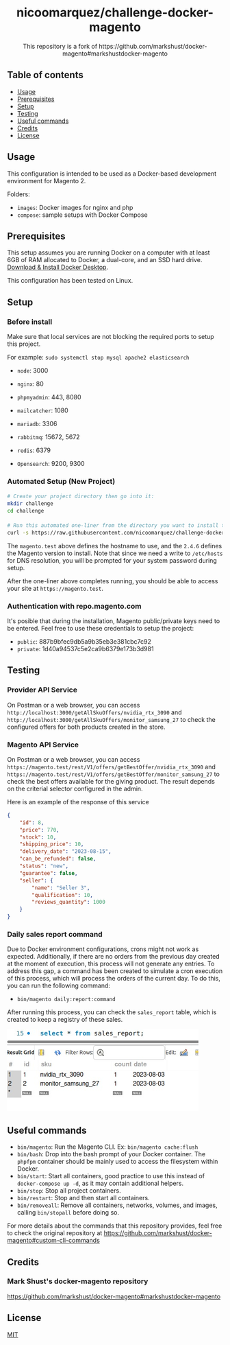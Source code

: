 <h1 align="center">nicoomarquez/challenge-docker-magento</h1>

<div align="center">
  <p>This repository is a fork of https://github.com/markshust/docker-magento#markshustdocker-magento</p>
</div>

## Table of contents
- [Usage](#usage)
- [Prerequisites](#prerequisites)
- [Setup](#setup)
- [Testing](#testing)
- [Useful commands](#useful-commands)
- [Credits](#credits)
- [License](#license)

## Usage

This configuration is intended to be used as a Docker-based development environment for Magento 2.

Folders:

- `images`: Docker images for nginx and php
- `compose`: sample setups with Docker Compose


## Prerequisites

This setup assumes you are running Docker on a computer with at least 6GB of RAM allocated to Docker, a dual-core, and an SSD hard drive. [Download & Install Docker Desktop](https://www.docker.com/products/docker-desktop).

This configuration has been tested on Linux.

## Setup

### Before install
Make sure that local services are not blocking the required ports to setup this project.

For example: `sudo systemctl stop mysql apache2 elasticsearch`

- `node`: 3000

- `nginx`: 80

- `phpmyadmin`: 443, 8080

- `mailcatcher`: 1080

- `mariadb`: 3306

- `rabbitmq`: 15672, 5672

- `redis`: 6379

- `Opensearch`: 9200, 9300


### Automated Setup (New Project)

```bash
# Create your project directory then go into it:
mkdir challenge
cd challenge

# Run this automated one-liner from the directory you want to install the project.
curl -s https://raw.githubusercontent.com/nicoomarquez/challenge-docker-magento/master/lib/onelinesetup | bash -s -- magento.test 2.4.6 community
```

The `magento.test` above defines the hostname to use, and the `2.4.6` defines the Magento version to install. Note that since we need a write to `/etc/hosts` for DNS resolution, you will be prompted for your system password during setup.

After the one-liner above completes running, you should be able to access your site at `https://magento.test`.

### Authentication with repo.magento.com
It's posible that during the installation, Magento public/private keys need to be entered.
Feel free to use these credentials to setup the project:

- `public`: 887b9bfec9db5a9b35eb3e381cbc7c92
- `private`: 1d40a94537c5e2ca9b6379e173b3d981

## Testing

### Provider API Service
On Postman or a web browser, you can access `http://localhost:3000/getAllSkuOffers/nvidia_rtx_3090` and `http://localhost:3000/getAllSkuOffers/monitor_samsung_27` to check the configured offers for both products created in the store.

### Magento API Service
On Postman or a web browser, you can access `https://magento.test/rest/V1/offers/getBestOffer/nvidia_rtx_3090` and `https://magento.test/rest/V1/offers/getBestOffer/monitor_samsung_27` to check the best offers available for the giving product. The result depends on the criterial selector configured in the admin. 

Here is an example of the response of this service
```JSON
{
    "id": 8,
    "price": 770,
    "stock": 10,
    "shipping_price": 10,
    "delivery_date": "2023-08-15",
    "can_be_refunded": false,
    "status": "new",
    "guarantee": false,
    "seller": {
        "name": "Seller 3",
        "qualification": 10,
        "reviews_quantity": 1000
    }
}
```

### Daily sales report command
Due to Docker environment configurations, crons might not work as expected. Additionally, if there are no orders from the previous day created at the moment of execution, this process will not generate any entries. To address this gap, a command has been created to simulate a cron execution of this process, which will process the orders of the current day. To do this, you can run the following command:
- `bin/magento daily:report:command`

After running this process, you can check the `sales_report` table, which is created to keep a registry of these sales.


<img src="docs/sales_report_output.jpeg" alt="sales_report_output">

## Useful commands
- `bin/magento`: Run the Magento CLI. Ex: `bin/magento cache:flush`
- `bin/bash`: Drop into the bash prompt of your Docker container. The `phpfpm` container should be mainly used to access the filesystem within Docker.
- `bin/start`: Start all containers, good practice to use this instead of `docker-compose up -d`, as it may contain additional helpers.
- `bin/stop`: Stop all project containers.
- `bin/restart`: Stop and then start all containers.
- `bin/removeall`: Remove all containers, networks, volumes, and images, calling `bin/stopall` before doing so.

For more details about the commands that this repository provides, feel free to check the original repository at https://github.com/markshust/docker-magento#custom-cli-commands

## Credits

### Mark Shust's docker-magento repository
https://github.com/markshust/docker-magento#markshustdocker-magento

## License

[MIT](https://opensource.org/licenses/MIT)
